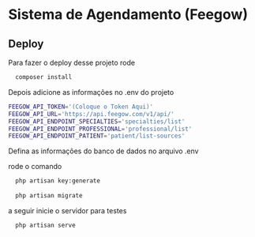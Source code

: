 
# Sistema de Agendamento (Feegow)




## Deploy

Para fazer o deploy desse projeto rode

```bash
  composer install
```
Depois adicione as informações no .env do projeto

```bash
FEEGOW_API_TOKEN='(Coloque o Token Aqui)'
FEEGOW_API_URL='https://api.feegow.com/v1/api/'
FEEGOW_API_ENDPOINT_SPECIALTIES='specialties/list'
FEEGOW_API_ENDPOINT_PROFESSIONAL='professional/list'
FEEGOW_API_ENDPOINT_PATIENT='patient/list-sources'
```

Defina as informações do banco de dados no arquivo .env

rode o comando 
```bash
  php artisan key:generate
  
  php artisan migrate
```

a seguir inicie o servidor para testes

```bash
  php artisan serve
```
